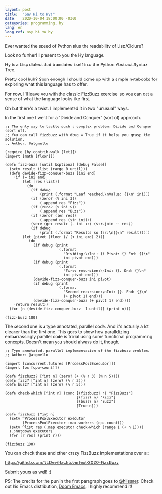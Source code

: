 ```yaml
---
layout: post
title:  "Say Hi to Hy!"
date:   2020-10-04 18:00:00 -0300
categories: programming, hy
lang: en
lang-ref: say-hi-to-hy
---
```


Ever wanted the speed of Python plus the readability of Lisp/Clojure?

Look no further! I present to you the Hy language.

Hy is a Lisp dialect that translates itself into the Python Abstract Syntax Tree.

Pretty cool huh? Soon enough I should come up with a simple notebooks for exploring what this language has to offer.

For now, I'll leave you with the classic FizzBuzz exercise, so you can get a sense of what the language looks like first.

Oh but there's a twist. I implemented it in two "unusual" ways.

In the first one I went for a "Divide and Conquer" (sort of) approach.

```hy
;; The only way to tackle such a complex problem: Divide and Conquer (sort of).
;; You can call fizzbuzz with dbug = True if it helps you grasp the solution.
;; Author: @atgmello

(require [hy.contrib.walk [let]])
(import [math [floor]])

(defn fizz-buzz [until &optional [debug False]]
  (setv result (list (range 0 until)))
  (defn devide-fizz-conquer-buzz [ini end]
    (if (= ini end)
        (let [res (list)]
          (do
            (if debug
                (print (.format "Leaf reached.\nValue: {}\n" ini)))
            (if (zero? (% ini 3))
                (.append res "Fizz"))
            (if (zero? (% ini 5))
                (.append res "Buzz"))
            (if (zero? (len res))
                (.append res (str ini)))
            (setv (get result (- ini 1)) (str.join "" res))
            (if debug
                (print (.format "Results so far:\n{}\n" result)))))
        (let [pivot (floor (/ (+ ini end) 2))]
           (do
             (if debug (print
                         (.format
                           "Dividing:\nIni: {} Pivot: {} End: {}\n"
                           ini pivot end)))
             (if debug (print
                         (.format
                           "First recursion:\nIni: {}. End: {}\n"
                           ini pivot end)))
             (devide-fizz-conquer-buzz ini pivot)
             (if debug (print
                         (.format
                           "Second recursion:\nIni: {}. End: {}\n"
                           (+ pivot 1) end)))
             (devide-fizz-conquer-buzz (+ pivot 1) end))))
    (return result))
  (for [n (devide-fizz-conquer-buzz  1 until)] (print n)))

(fizz-buzz 100)
```

The second one is a type annotated, parallel code. And it's actually a lot cleaner than the first one.
This goes to show how parallelizing embarrassingly parallel code is trivial using some functional programming concepts.
Doesn't mean you should always do it, though.

```hy
;; Type annotated, parallel implementation of the fizzbuzz problem.
;; Author: @atgmello

(import [concurrent.futures [ProcessPoolExecutor]])
(import [os [cpu-count]])

(defn fizzbuzz? [^int n] (zero? (+ (% n 3) (% n 5))))
(defn fizz? [^int n] (zero? (% n 3)))
(defn buzz? [^int n] (zero? (% n 5)))

(defn check-which [^int n] (cond [(fizzbuzz? n) "FizzBuzz"]
                                 [(fizz? n) "Fizz"]
                                 [(buzz? n) "Buzz"]
                                 [True n]))

(defn fizzbuzz [^int n]
  (setv ^ProcessPoolExecutor executor
        (ProcessPoolExecutor :max-workers (cpu-count)))
  (setv ^list res (.map executor check-which (range 1 (+ n 1))))
  (.shutdown executor)
  (for [r res] (print r)))

(fizzbuzz 100)
```

You can check these and other crazy FizzBuzz implementations over at:

https://github.com/NLDev/Hacktoberfest-2020-FizzBuzz

Submit yours as well! :)

PS: The credits for the pun in the first paragraph goes to [@hlissner](https://github.com/hlissner).
Check out his Emacs distribution, [Doom Emacs](https://github.com/hlissner/doom-emacs). I highly recommend it!

